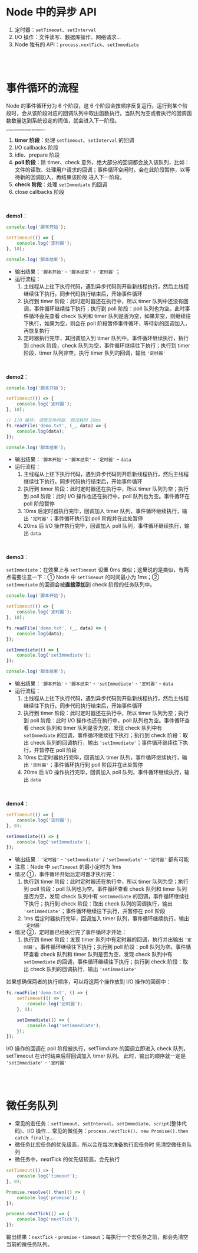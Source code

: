# Node 中的异步 API

1. 定时器：`setTimeout`、`setInterval`
2. I/O 操作：文件读写、数据库操作、网络请求...
3. Node 独有的 API：`process.nextTick`、`setImmediate`

<br><br>

# 事件循环的流程

Node 的事件循环分为 6 个阶段，这 6 个阶段会按顺序反复运行。运行到某个阶段时，会从该阶段对应的回调队列中取出函数执行。当队列为空或者执行的回调函数数量达到系统设定的阈值，就会进入下一阶段。

<img src="picture/image-20221030165002308-1667119803751-5-1673159964156-1.png" alt="image-20221030165002308-1667119803751-5" style="zoom: 33%;" />

1. **timer 阶段**：处理 `setTimeout`、`setInterval` 的回调
2. I/O callbacks 阶段
3. idle、prepare 阶段
4. **poll 阶段**：除 timer、check 意外，绝大部分的回调都会放入该队列，比如：文件的读取、处理用户请求的回调；事件循环空闲时，会在此阶段暂停，以等待新的回调加入，再结束该阶段 进入下一阶段。
5. **check 阶段**：处理 `setImmediate` 的回调
6. close callbacks 阶段

<br>

**demo1**：

```js
console.log('脚本开始');

setTimeout(() => {
    console.log('定时器');
}, 10);

console.log('脚本结束');
```

-   输出结果：`'脚本开始'` - `'脚本结束'` - `'定时器'`；
-   运行流程：
    1. 主线程从上往下执行代码，遇到异步代码则开启新线程执行，然后主线程继续往下执行。同步代码执行结束后，开始事件循环
    2. 执行到 timer 阶段：此时定时器还在执行中，所以 timer 队列中还没有回调，事件循环继续往下执行；执行到 poll 阶段：poll 队列也为空。此时事件循环会先查看 check 队列和 timer 队列是否为空，如果非空，则继续往下执行，如果为空，则会在 poll 阶段暂停事件循环，等待新的回调加入，再恢复执行
    3. 定时器执行完毕，其回调加入到 timer 队列中。事件循环继续执行，执行到 check 阶段，check 队列为空，事件循环继续往下执行；执行到 timer 阶段，timer 队列非空，执行 timer 队列的回调，输出 `'定时器'`

<br>

**demo2**：

```js
console.log('脚本开始');

setTimeout(() => {
    console.log('定时器');
}, 10);

// I/O 操作: 读取文件内容. 假设耗时 20ms
fs.readFile('demo.txt', (_, data) => {
    console.log(data);
});

console.log('脚本结束');
```

-   输出结果：`'脚本开始'` - `'脚本结束'` - `'定时器'` - `data`
-   运行流程：
    1. 主线程从上往下执行代码，遇到异步代码则开启新线程执行，然后主线程继续往下执行。同步代码执行结束后，开始事件循环
    2. 执行到 timer 阶段：此时定时器还在执行中，所以 timer 队列为空；执行到 poll 阶段：此时 I/O 操作也还在执行中，poll 队列也为空。事件循环在 poll 阶段暂停
    3. 10ms 后定时器执行完毕，回调加入 timer 队列，事件循环继续执行，输出 `'定时器'`；事件循环执行到 poll 阶段并在此处暂停
    4. 20ms 后 I/O 操作执行完毕，回调加入 poll 队列，事件循环继续执行，输出 `data`

<br>

**demo3**：

`setImmediate`：在效果上与 `setTimeout` 设置 0ms 类似；这里说的是类似，有两点需要注意一下：① Node 中 `setTimeout` 的时间最小为 1ms；② `setImmediate` 的回调会被**直接添加**到 check 阶段的任务队列中。

```js
console.log('脚本开始');

setTimeout(() => {
    console.log('定时器');
}, 10);

fs.readFile('demo.txt', (_, data) => {
    console.log(data);
});

setImmediate(() => {
    console.log('setImmediate');
});

console.log('脚本结束');
```

-   输出结果：`'脚本开始'` - `'脚本结束'` - `'setImmediate'` - `'定时器'` - `data`
-   运行流程：
    1. 主线程从上往下执行代码，遇到异步代码则开启新线程执行，然后主线程继续往下执行。同步代码执行结束后，开始事件循环
    2. 执行到 timer 阶段：此时定时器还在执行中，所以 timer 队列为空；执行到 poll 阶段：此时 I/O 操作也还在执行中，poll 队列也为空。事件循环查看 check 队列和 timer 队列是否为空，发现 check 队列中有 `setImmediate` 的回调，事件循环继续往下执行；执行到 check 阶段：取出 check 队列的回调执行，输出 `'setImmediate'`；事件循环继续往下执行，并暂停在 poll 阶段
    3. 10ms 后定时器执行完毕，回调加入 timer 队列，事件循环继续执行，输出 `'定时器'`；事件循环执行到 poll 阶段并在此处暂停
    4. 20ms 后 I/O 操作执行完毕，回调加入 poll 队列，事件循环继续执行，输出 `data`

<br>

**demo4**：

```js
setTimeout(() => {
    console.log('定时器');
}, 0);

setImmediate(() => {
    console.log('setImmediate');
});
```

-   输出结果：`'定时器'` - `'setImmediate'` / `'setImmediate'` - `'定时器'` 都有可能
-   注意：Node 中 `setTimeout` 的最小定时为 1ms
-   情况 ①，事件循环开始后定时器才执行完：
    1. 执行到 timer 阶段：此时定时器还在执行中，所以 timer 队列为空；执行到 poll 阶段：poll 队列也为空。事件循环查看 check 队列和 timer 队列是否为空，发现 check 队列中有 `setImmediate` 的回调，事件循环继续往下执行；执行到 check 阶段：取出 check 队列的回调执行，输出 `'setImmediate'`；事件循环继续往下执行，并暂停在 poll 阶段
    2. 1ms 后定时器执行完毕，回调加入 timer 队列，事件循环继续执行，输出 `'定时器'`
-   情况 ②，定时器已经执行完了事件循环才开始：
    1. 执行到 timer 阶段：发现 timer 队列中有定时器的回调，执行并出输出 `'定时器'`。事件循环继续往下执行；执行到 poll 阶段：poll 队列为空。事件循环查看 check 队列和 timer 队列是否为空，发现 check 队列中有 `setImmediate` 的回调，事件循环继续往下执行；执行到 check 阶段：取出 check 队列的回调执行，输出 `'setImmediate'`

如果想确保两者的执行顺序，可以将这两个操作放到 I/O 操作的回调中：

```js
fs.readFile('demo.txt', () => {
    setTimeout(() => {
        console.log('定时器');
    }, 0);

    setImmediate(() => {
        console.log('setImmediate');
    });
});
```

I/O 操作的回调在 poll 阶段被执行，setTiimdiate 的回调立即进入 check 队列，setTimeout 在计时结束后将回调加入 timer 队列。
此时，输出的顺序就一定是 `'setImmediate'` - `'定时器'`

<br><br>

# 微任务队列

-   常见的宏任务：`setTimeout`、`setInterval`、`setImmediate`、`script`(整体代码)、I/O 操作...
    常见的微任务：`process.nextTick()`、`new Promise().then catch finally`...
-   微任务比宏任务的优先级高，所以会在每次准备执行宏任务时 先清空微任务队列
-   微任务中，nextTick 的优先级较高，会先执行

```js
setTimeout(() => {
    console.log('timeout');
}, 0);

Promise.resolve().then(() => {
    console.log('promise');
});

process.nextTick(() => {
    console.log('nextTick');
});
```

输出结果：`nextTick` - `promise` - `timeout`；每执行一个宏任务之前，都会先清空当前的微任务队列。

<br>
